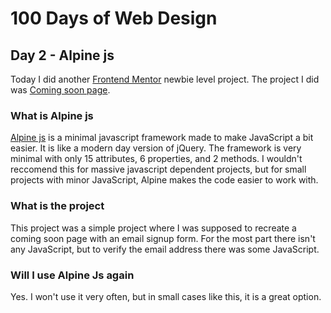# 100 Days of Web Design

## Day 2 - Alpine js

Today I did another [Frontend Mentor](https://www.frontendmentor.io/) newbie level project. The project I did was [Coming soon page](https://www.frontendmentor.io/challenges/base-apparel-coming-soon-page-5d46b47f8db8a7063f9331a0).

### What is Alpine js

[Alpine js](https://alpinejs.dev/) is a minimal javascript framework made to make JavaScript a bit easier. It is like a modern day version of jQuery. The framework is very minimal with only 15 attributes, 6 properties, and 2 methods. I wouldn't reccomend this for massive javascript dependent projects, but for small projects with minor JavaScript, Alpine makes the code easier to work with.

### What is the project

This project was a simple project where I was supposed to recreate a coming soon page with an email signup form. For the most part there isn't any JavaScript, but to verify the email address there was some JavaScript.

### Will I use Alpine Js again

Yes. I won't use it very often, but in small cases like this, it is a great option.
